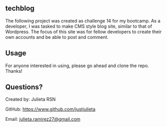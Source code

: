 ## techblog

The following project was created as challenge 14 for my bootcamp. As a developer, I was tasked to make
CMS style blog site, similar to that of Wordpress. The focus of this site was for fellow developers to create their own accounts and be able to post and comment.

## Usage
For anyone interested in using, please go ahead and clone the repo. Thanks!

## Questions?

Created by: Julieta RSN

GitHub: https://www.github.com/justjulieta

Email: julieta.ramirez27@gmail.com